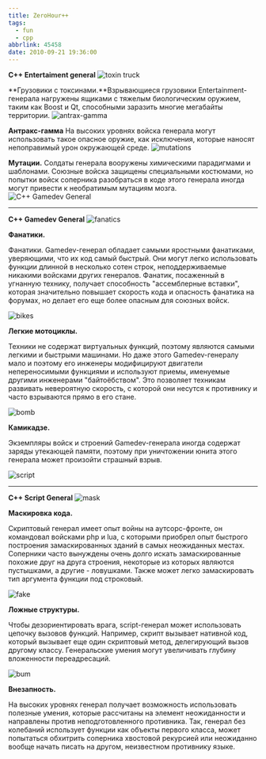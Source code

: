 ```yaml
---
title: ZeroHour++
tags:
  - fun
  - cpp
abbrlink: 45458
date: 2010-09-21 19:36:00
---
```


**C++ Entertaiment general** ![toxin truck](http://pics.livejournal.com/spiiin/pic/0000tfw2)

**Грузовики с токсинами.**Взрывающиеся грузовики Entertainment-генерала нагружены ящиками с тяжелым биологическим оружием, таким как Boost и Qt, способными заразить многие мегабайты территории. ![antrax-gamma](http://pics.livejournal.com/spiiin/pic/0000ww7r)

  **Антракс-гамма**   На высоких уровнях войска генерала могут использовать такое опасное оружие, как исключения, которые наносят непоправимый урон окружающей среде. ![mutations](http://pics.livejournal.com/spiiin/pic/0000xtsa)

**Мутации.** Cолдаты генерала вооружены химическими парадигмами и шаблонами. Союзные войска защищены специальными костюмами, но попытки войск соперника разобраться в коде этого генерала иногда могут привести к необратимым мутациям мозга. ![C++ Gamedev General](http://pics.livejournal.com/spiiin/pic/0000yeb0)

---

**С++ Gamedev General** ![fanatics](http://pics.livejournal.com/spiiin/pic/0000zsb0)

 **Фанатики.** 

 Фанатики. Gamedev-генерал обладает самыми яростными фанатиками, уверяющими, что их код самый быстрый. Они могут легко использовать функции длинной в несколько сотен строк, неподдерживаемые никакими войсками других генералов. Фанатик, посаженный в угнанную технику, получает способность "ассемблерные вставки", которая значительно повышает скорость кода и опасность фанатика на форумах, но делает его еще более опасным для союзных войск.

 ![bikes](http://pics.livejournal.com/spiiin/pic/00010k4k)

 **Легкие мотоциклы.** 

 Техники не содержат виртуальных функций, поэтому являются самыми легкими и быстрыми машинами. Но даже этого Gamedev-генералу мало и поэтому его инженеры модифицируют двигатели непереносимыми функциями и используют приемы, именуемые другими инженерами "байтоёбством". Это позволяет техникам развивать невероятную скорость, с которой они несутся к противнику и часто взрываются прямо в его стане.

 ![bomb](http://pics.livejournal.com/spiiin/pic/00011cfq)

 **Камикадзе.**

Экземпляры войск и строений Gamedev-генерала иногда содержат заряды утекающей памяти, поэтому при уничтожении юнита этого генерала может произойти страшный взрыв.

![script](http://pics.livejournal.com/spiiin/pic/00012akc)

---

**С++ Script General** ![mask](http://pics.livejournal.com/spiiin/pic/00013gd2)

**Маскировка кода.** 

Скриптовый генерал имеет опыт войны на аутсорс-фронте, он командовал войсками php и lua, с которыми приобрел опыт быстрого построения замаскированных зданий в самых неожиданных местах. Соперники часто вынуждены очень долго искать замаскированные похожие друг на друга строения, некоторые из которых являются пустышками, а другие - ловушками. Также может легко замаскировать тип аргумента функции под строковый.

![fake](http://pics.livejournal.com/spiiin/pic/00014x4g)

**Ложные структуры.**

 Чтобы дезориентировать врага, script-генерал может использовать цепочку вызовов функций. Например, скрипт вызывает нативной код, который вызывает еще один скриптовый метод, делегирующий вызов другому классу. Генеральские умения могут увеличивать глубину вложенности переадресаций.

![bum](http://pics.livejournal.com/spiiin/pic/000159c5)

 **Внезапность.** 

 На высоких уровнях генерал получает возможность использовать полезные умения, которые рассчитаны на элемент неожиданности и направлены против неподготовленного противника. Так, генерал без колебаний использует функции как объекты первого класса, может попытаться обхитрить соперника хвостовой рекурсией или неожиданно вообще начать писать на другом, неизвестном противнику языке. 